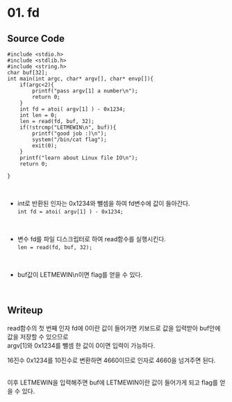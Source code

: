 # 01. fd

## Source Code
```
#include <stdio.h>
#include <stdlib.h>
#include <string.h>
char buf[32];
int main(int argc, char* argv[], char* envp[]){
	if(argc<2){
		printf("pass argv[1] a number\n");
		return 0;
	}
	int fd = atoi( argv[1] ) - 0x1234;
	int len = 0;
	len = read(fd, buf, 32);
	if(!strcmp("LETMEWIN\n", buf)){
		printf("good job :)\n");
		system("/bin/cat flag");
		exit(0);
	}
	printf("learn about Linux file IO\n");
	return 0;

}
```   
<br/>   

* int로 반환된 인자는 0x1234와 뺄셈을 하여 fd변수에 값이 들아간다.   
```int fd = atoi( argv[1] ) - 0x1234;```   
<br/>   


* 변수 fd를 파일 디스크립터로 하여 read함수를 실행시킨다.   
```len = read(fd, buf, 32);```   
<br/>   

* buf값이 LETMEWIN\n이면 flag를 얻을 수 있다.   
<br/>    



## Writeup
read함수의 첫 번째 인자 fd에 0이란 값이 들어가면 키보드로 값을 입력받아 buf안에 값을 저장할 수 있으므로   
argv[1]와 0x1234를 뺄셈 한 값이 0이면 입력이 가능하다.   


16진수 0x1234를 10진수로 변환하면 4660이므로 인자로 4660을 넘겨주면 된다.   
</br>   


이후 LETMEWIN을 입력해주면 buf에 LETMEWIN이란 값이 들어가게 되고 flag를 얻을 수 있다.   
</br>   







